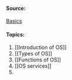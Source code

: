 #### Source:
[Basics](https://www.geeksforgeeks.org/operating-systems/#basics)


#### Topics:

1. [[Introduction of OS]]
2. [[Types of OS]]
3. [[Functions of OS]]
4. [[OS services]]
5. 